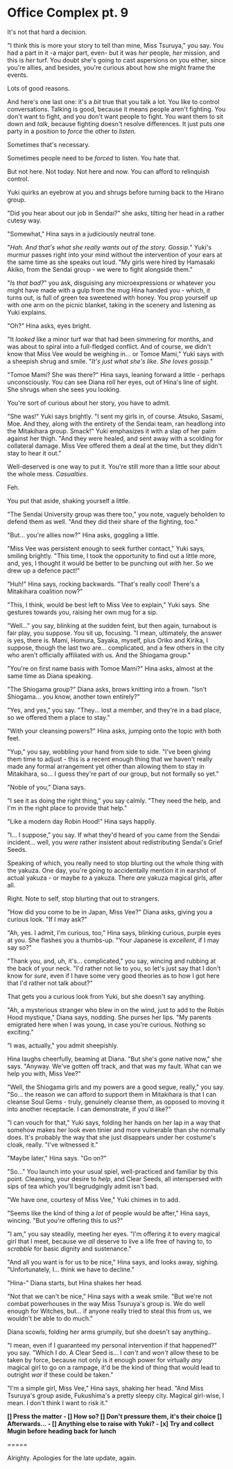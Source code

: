 # Office Complex pt. 9

It's not that hard a decision.

"I think this is more your story to tell than mine, Miss Tsuruya," you say. You had a part in it -a major part, even- but it was *her* people, *her* mission, and this is *her* turf. You doubt she's going to cast aspersions on you either, since you're allies, and besides, you're curious about how she might frame the events.

Lots of good reasons.

And here's one last one: it's a *bit* true that you talk a lot. You like to control conversations. Talking is good, because it means people aren't fighting. You don't want to fight, and you don't want people to fight. You want them to sit down and *talk*, because fighting doesn't resolve differences. It just puts one party in a position to *force* the other to *listen*.

Sometimes that's necessary.

Sometimes people need to be *forced* to listen. You hate that.

But not here. Not today. Not here and now. You can afford to relinquish control.

Yuki quirks an eyebrow at you and shrugs before turning back to the Hirano group.

"Did you hear about our job in Sendai?" she asks, tilting her head in a rather cutesy way.

"Somewhat," Hina says in a judiciously neutral tone.

"*Hah. And that's what she really wants out of the story. Gossip.*" Yuki's murmur passes right into your mind without the intervention of your ears at the same time as she speaks out loud. "My girls were hired by Hamasaki Akiko, from the Sendai group - we were to fight alongside them."

"*Is that bad?*" you ask, disguising any microexpressions or whatever you might have made with a gulp from the mug Hina handed you - which, it turns out, is full of green tea sweetened with honey. You prop yourself up with one arm on the picnic blanket, taking in the scenery and listening as Yuki explains.

"Oh?" Hina asks, eyes bright.

"It *looked* like a minor turf war that had been simmering for months, and was about to spiral into a full-fledged conflict. And of course, we didn't know that Miss Vee would be weighing in... or Tomoe Mami," Yuki says with a sheepish shrug and smile. "*It's just what she's like. She loves gossip.*"

"Tomoe Mami? She was there?" Hina says, leaning forward a little - perhaps unconsciously. You can see Diana roll her eyes, out of Hina's line of sight. She shrugs when she sees you looking.

You're sort of curious about her story, you have to admit.

"She was!" Yuki says brightly. "I sent my girls in, of course. Atsuko, Sasami, Moe. And they, along with the entirety of the Sendai team, ran headlong into the Mitakihara group. Smack!" Yuki emphasizes it with a slap of her palm against her thigh. "And they were healed, and sent away with a scolding for collateral damage. Miss Vee offered them a deal at the time, but they didn't stay to hear it out."

Well-deserved is one way to put it. You're still more than a little sour about the whole mess. *Casualties*.

Feh.

You put that aside, shaking yourself a little.

"The Sendai University group was there too," you note, vaguely beholden to defend them as well. "And they did their share of the fighting, too."

"But... you're allies now?" Hina asks, goggling a little.

"Miss Vee was persistent enough to seek further contact," Yuki says, smiling brightly. "This time, I took the opportunity to find out a little more, and, yes, I thought it would be better to be punching out *with* her. So we drew up a defence pact!"

"Huh!" Hina says, rocking backwards. "That's really cool! There's a Mitakihara coalition now?"

"This, I think, would be best left to Miss Vee to explain," Yuki says. She gestures towards you, raising her own mug for a sip.

"Well..." you say, blinking at the sudden feint, but then again, turnabout is fair play, you suppose. You sit up, focusing. "I mean, ultimately, the answer is yes, there is. Mami, Homura, Sayaka, myself, plus Oriko and Kirika, I suppose, though the last two are... complicated, and a few others in the city who aren't officially affiliated with us. And the Shiogama group."

"You're on first name basis with Tomoe Mami?" Hina asks, almost at the same time as Diana speaking.

"The Shiogama group?" Diana asks, brows knitting into a frown. "Isn't Shiogama... you know, another town entirely?"

"Yes, and yes," you say. "They... lost a member, and they're in a bad place, so we offered them a place to stay."

"With your cleansing powers?" Hina asks, jumping onto the topic with both feet.

"Yup," you say, wobbling your hand from side to side. "I've been giving them time to adjust - this is a recent enough thing that we haven't really made any formal arrangement yet other than allowing them to stay in Mitakihara, so... I guess they're part of our group, but not formally so yet."

"Noble of you," Diana says.

"I see it as doing the right thing," you say calmly. "They need the help, and I'm in the right place to provide that help."

"Like a modern day Robin Hood!" Hina says happily.

"I... I suppose," you say. If what they'd heard of you came from the Sendai incident... well, you *were* rather insistent about redistributing Sendai's Grief Seeds.

Speaking of which, you really need to stop blurting out the whole thing with the yakuza. One day, you're going to accidentally mention it in earshot of actual yakuza - or maybe *to* a yakuza. There *are* yakuza magical girls, after all.

Right. Note to self, stop blurting that out to strangers.

"How did you come to be in Japan, Miss Vee?" Diana asks, giving you a curious look. "If I may ask?"

"Ah, yes. I admit, I'm curious, too," Hina says, blinking curious, purple eyes at you. She flashes you a thumbs-up. "Your Japanese is *excellent*, if I may say so?"

"Thank you, and, uh, it's... complicated," you say, wincing and rubbing at the back of your neck. "I'd rather not lie to you, so let's just say that I don't know for *sure*, even if I have some very good theories as to how I got here that I'd rather not talk about?"

That gets you a curious look from Yuki, but she doesn't say anything.

"Ah, a mysterious stranger who blew in on the wind, just to add to the Robin Hood mystique," Diana says, nodding. She purses her lips. "My parents emigrated here when I was young, in case you're curious. Nothing so exciting."

"I was, actually," you admit sheepishly.

Hina laughs cheerfully, beaming at Diana. "But she's gone native now," she says. "Anyway. We've gotten off track, and that was my fault. What can we help you with, Miss Vee?"

"Well, the Shiogama girls and my powers are a good segue, really," you say. "So... the reason we can afford to support them in Mitakihara is that I can cleanse Soul Gems - truly, genuinely cleanse them, as opposed to moving it into another receptacle. I can demonstrate, if you'd like?"

"I can vouch for that," Yuki says, folding her hands on her lap in a way that somehow makes her look even tinier and more vulnerable than she normally does. It's probably the way that she just disappears under her costume's cloak, really. "I've witnessed it."

"Maybe later," Hina says. "Go on?"

"So..." You launch into your usual spiel, well-practiced and familiar by this point. Cleansing, your desire to *help*, and Clear Seeds, all interspersed with sips of tea which you'll begrudgingly admit isn't bad.

"We have one, courtesy of Miss Vee," Yuki chimes in to add.

"Seems like the kind of thing a *lot* of people would be after," Hina says, wincing. "But you're offering this to us?"

"I am," you say steadily, meeting her eyes. "I'm offering it to every magical girl that I meet, because we *all* deserve to live a life free of having to, to *scrabble* for basic dignity and sustenance."

"And all you want is for us to be nice," Hina says, and looks away, sighing. "Unfortunately, I... think we have to decline."

"Hina-" Diana starts, but Hina shakes her head.

"Not that we can't be nice," Hina says with a weak smile. "But we're not combat powerhouses in the way Miss Tsuruya's group is. We do well enough for Witches, but... if anyone really tried to steal this from us, we wouldn't be able to do much."

Diana scowls, folding her arms grumpily, but she doesn't say anything..

"I mean, even if I guaranteed my personal intervention if that happened?" you say. "Which I *do*. A Clear Seed is... I *can't* and *won't* allow these to be taken by force, because not only is it enough power for virtually *any* magical girl to go on a rampage, it'd be the kind of thing that would lead to outright *war* if these could be taken."

"I'm a simple girl, Miss Vee," Hina says, shaking her head. "And Miss Tsuruya's group aside, Fukushima's a pretty sleepy city. Magical girl-wise, I mean. I don't think I want to risk it."

**\[] Press the matter
\- \[] How so?
\[] Don't pressure them, it's their choice
\[] Afterwards...
\- \[] Anything else to raise with Yuki?
\- \[x] Try and collect Mugin before heading back for lunch**

\=====​

Alrighty. Apologies for the late update, again.
